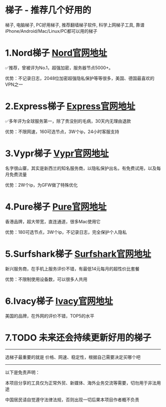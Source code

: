 # 梯子 - 推荐几个好用的
梯子, 电脑梯子, PC好用梯子, 推荐翻墙梯子软件, 科学上网梯子工具, 靠谱iPhone/Android/Mac/Linux/PC都可以用的梯子

# 1.Nord梯子   [Nord官网地址](https://dwz.cn/KInGtfPd)
✅推荐，曾被评为No.1，超强加密，服务器节点5000+。

优势：不记录日志，2048位加密超强隐私保护等等很多，美国、德国最喜欢的VPN之一

# 2.Express梯子 [Express官网地址](https://dwz.cn/m8lO2PvJ)
✅多年评为全球服务第一，除了贵没别的毛病，30天内无理由退款

优势：不限网速，160可选节点，3W个ip，24小时客服支持

# 3.Vypr梯子 [Vypr官网地址](https://dwz.cn/oL46PiPj)
名字很山寨，其实是新西兰的知名服务商，以隐私保护出名，有免费试用，以及每月免费流量

优势：2W个ip，为GFW做了特殊优化

# 4.Pure梯子 [Pure官网地址](https://dwz.cn/BjfjC378)
香港品牌，超大带宽，直连通道，很多Mac使用它

优势：180可选节点，3W个ip，不记录日志，完全保护个人隐私

# 5.Surfshark梯子 [Surfshark官网地址](https://dwz.cn/HhgQ2u6B)
新兴服务商，在手机上服务评价不错，有最低14元每月的超性价比套餐

优势：不限制使用设备数，可以很多人共用

# 6.Ivacy梯子 [Ivacy官网地址](https://dwz.cn/duiqYiFx)
美国的品牌，在外网的评价不错，TOP5的水平

# 7.TODO 未来还会持续更新好用的梯子

----

选梯子最重要的就是 价格、网速、稳定性，根据自己需要决定买哪个吧

----

以下是免责声明：

本项目分享的工具仅为正常外贸、新媒体、海外业务交流等需要，切勿用于非法用途

中国居民请自觉遵守法律法规，否则出现一切后果本项目作者概不负责
